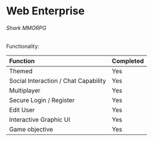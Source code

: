 # Web Enterprise
###### Shark MMORPG


Functionality:

| Function | Completed |
| :---- |:-------|
| Themed | Yes |
| Social Interaction / Chat Capability | Yes |
| Multiplayer | Yes |
| Secure Login / Register | Yes |
| Edit User | Yes |
| Interactive Graphic UI | Yes |
| Game objective | Yes |